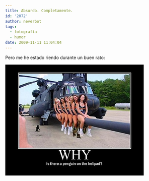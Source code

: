 ```yaml
---
title: Absurdo. Completamente.
id: '2072'
author: neverbot
tags:
  - fotografía
  - humor
date: 2009-11-11 11:04:04
---
```


Pero me he estado riendo durante un buen rato:

![200911111103.jpg](./absurdo-completamente/200911111103.jpg)
